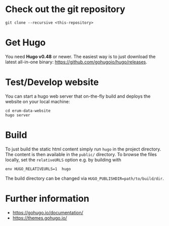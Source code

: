 # Check out the git repository

```
git clone --recursive <this-repository>
```

# Get Hugo

You need **Hugo v0.48** or newer. The easiest way is to just download the latest
all-in-one binary: https://github.com/gohugoio/hugo/releases.

# Test/Develop website

You can start a hugo web server that on-the-fly build and deploys the website on your local machine:

```
cd erum-data-website
hugo server
```

# Build

To just build the static html content simply run `hugo` in the project
directory. The content is then available in the `public/` directory.
To browse the files locally, set the `relativeURLS` option e.g. by building with

```
env HUGO_RELATIVEURLS=1  hugo
```

The build directory can be changed via `HUGO_PUBLISHDIR=path/to/build/dir`.

# Further information

- https://gohugo.io/documentation/
- https://themes.gohugo.io/

